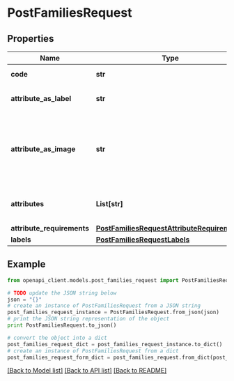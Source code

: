 # PostFamiliesRequest


## Properties
Name | Type | Description | Notes
------------ | ------------- | ------------- | -------------
**code** | **str** | Family code | 
**attribute_as_label** | **str** | Attribute code used as label | 
**attribute_as_image** | **str** | Attribute code used as the main picture in the user interface (only since v2.0) | [optional] [default to 'null']
**attributes** | **List[str]** | Attributes codes that compose the family | [optional] 
**attribute_requirements** | [**PostFamiliesRequestAttributeRequirements**](PostFamiliesRequestAttributeRequirements.md) |  | [optional] 
**labels** | [**PostFamiliesRequestLabels**](PostFamiliesRequestLabels.md) |  | [optional] 

## Example

```python
from openapi_client.models.post_families_request import PostFamiliesRequest

# TODO update the JSON string below
json = "{}"
# create an instance of PostFamiliesRequest from a JSON string
post_families_request_instance = PostFamiliesRequest.from_json(json)
# print the JSON string representation of the object
print PostFamiliesRequest.to_json()

# convert the object into a dict
post_families_request_dict = post_families_request_instance.to_dict()
# create an instance of PostFamiliesRequest from a dict
post_families_request_form_dict = post_families_request.from_dict(post_families_request_dict)
```
[[Back to Model list]](../README.md#documentation-for-models) [[Back to API list]](../README.md#documentation-for-api-endpoints) [[Back to README]](../README.md)



